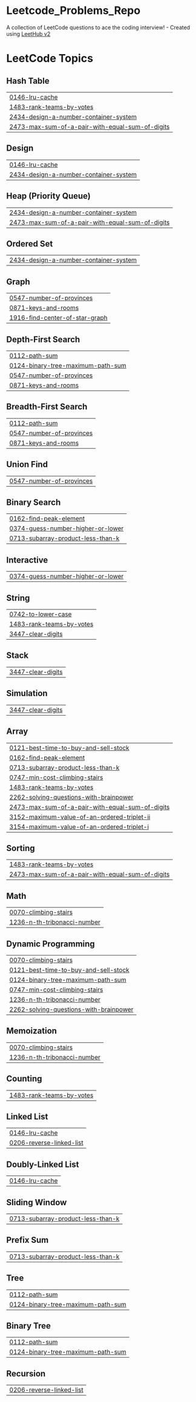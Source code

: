 # Leetcode_Problems_Repo
A collection of LeetCode questions to ace the coding interview! - Created using [LeetHub v2](https://github.com/arunbhardwaj/LeetHub-2.0)

<!---LeetCode Topics Start-->
# LeetCode Topics
## Hash Table
|  |
| ------- |
| [0146-lru-cache](https://github.com/Niteshprimedev/Leetcode_Problems_Repo/tree/master/0146-lru-cache) |
| [1483-rank-teams-by-votes](https://github.com/Niteshprimedev/Leetcode_Problems_Repo/tree/master/1483-rank-teams-by-votes) |
| [2434-design-a-number-container-system](https://github.com/Niteshprimedev/Leetcode_Problems_Repo/tree/master/2434-design-a-number-container-system) |
| [2473-max-sum-of-a-pair-with-equal-sum-of-digits](https://github.com/Niteshprimedev/Leetcode_Problems_Repo/tree/master/2473-max-sum-of-a-pair-with-equal-sum-of-digits) |
## Design
|  |
| ------- |
| [0146-lru-cache](https://github.com/Niteshprimedev/Leetcode_Problems_Repo/tree/master/0146-lru-cache) |
| [2434-design-a-number-container-system](https://github.com/Niteshprimedev/Leetcode_Problems_Repo/tree/master/2434-design-a-number-container-system) |
## Heap (Priority Queue)
|  |
| ------- |
| [2434-design-a-number-container-system](https://github.com/Niteshprimedev/Leetcode_Problems_Repo/tree/master/2434-design-a-number-container-system) |
| [2473-max-sum-of-a-pair-with-equal-sum-of-digits](https://github.com/Niteshprimedev/Leetcode_Problems_Repo/tree/master/2473-max-sum-of-a-pair-with-equal-sum-of-digits) |
## Ordered Set
|  |
| ------- |
| [2434-design-a-number-container-system](https://github.com/Niteshprimedev/Leetcode_Problems_Repo/tree/master/2434-design-a-number-container-system) |
## Graph
|  |
| ------- |
| [0547-number-of-provinces](https://github.com/Niteshprimedev/Leetcode_Problems_Repo/tree/master/0547-number-of-provinces) |
| [0871-keys-and-rooms](https://github.com/Niteshprimedev/Leetcode_Problems_Repo/tree/master/0871-keys-and-rooms) |
| [1916-find-center-of-star-graph](https://github.com/Niteshprimedev/Leetcode_Problems_Repo/tree/master/1916-find-center-of-star-graph) |
## Depth-First Search
|  |
| ------- |
| [0112-path-sum](https://github.com/Niteshprimedev/Leetcode_Problems_Repo/tree/master/0112-path-sum) |
| [0124-binary-tree-maximum-path-sum](https://github.com/Niteshprimedev/Leetcode_Problems_Repo/tree/master/0124-binary-tree-maximum-path-sum) |
| [0547-number-of-provinces](https://github.com/Niteshprimedev/Leetcode_Problems_Repo/tree/master/0547-number-of-provinces) |
| [0871-keys-and-rooms](https://github.com/Niteshprimedev/Leetcode_Problems_Repo/tree/master/0871-keys-and-rooms) |
## Breadth-First Search
|  |
| ------- |
| [0112-path-sum](https://github.com/Niteshprimedev/Leetcode_Problems_Repo/tree/master/0112-path-sum) |
| [0547-number-of-provinces](https://github.com/Niteshprimedev/Leetcode_Problems_Repo/tree/master/0547-number-of-provinces) |
| [0871-keys-and-rooms](https://github.com/Niteshprimedev/Leetcode_Problems_Repo/tree/master/0871-keys-and-rooms) |
## Union Find
|  |
| ------- |
| [0547-number-of-provinces](https://github.com/Niteshprimedev/Leetcode_Problems_Repo/tree/master/0547-number-of-provinces) |
## Binary Search
|  |
| ------- |
| [0162-find-peak-element](https://github.com/Niteshprimedev/Leetcode_Problems_Repo/tree/master/0162-find-peak-element) |
| [0374-guess-number-higher-or-lower](https://github.com/Niteshprimedev/Leetcode_Problems_Repo/tree/master/0374-guess-number-higher-or-lower) |
| [0713-subarray-product-less-than-k](https://github.com/Niteshprimedev/Leetcode_Problems_Repo/tree/master/0713-subarray-product-less-than-k) |
## Interactive
|  |
| ------- |
| [0374-guess-number-higher-or-lower](https://github.com/Niteshprimedev/Leetcode_Problems_Repo/tree/master/0374-guess-number-higher-or-lower) |
## String
|  |
| ------- |
| [0742-to-lower-case](https://github.com/Niteshprimedev/Leetcode_Problems_Repo/tree/master/0742-to-lower-case) |
| [1483-rank-teams-by-votes](https://github.com/Niteshprimedev/Leetcode_Problems_Repo/tree/master/1483-rank-teams-by-votes) |
| [3447-clear-digits](https://github.com/Niteshprimedev/Leetcode_Problems_Repo/tree/master/3447-clear-digits) |
## Stack
|  |
| ------- |
| [3447-clear-digits](https://github.com/Niteshprimedev/Leetcode_Problems_Repo/tree/master/3447-clear-digits) |
## Simulation
|  |
| ------- |
| [3447-clear-digits](https://github.com/Niteshprimedev/Leetcode_Problems_Repo/tree/master/3447-clear-digits) |
## Array
|  |
| ------- |
| [0121-best-time-to-buy-and-sell-stock](https://github.com/Niteshprimedev/Leetcode_Problems_Repo/tree/master/0121-best-time-to-buy-and-sell-stock) |
| [0162-find-peak-element](https://github.com/Niteshprimedev/Leetcode_Problems_Repo/tree/master/0162-find-peak-element) |
| [0713-subarray-product-less-than-k](https://github.com/Niteshprimedev/Leetcode_Problems_Repo/tree/master/0713-subarray-product-less-than-k) |
| [0747-min-cost-climbing-stairs](https://github.com/Niteshprimedev/Leetcode_Problems_Repo/tree/master/0747-min-cost-climbing-stairs) |
| [1483-rank-teams-by-votes](https://github.com/Niteshprimedev/Leetcode_Problems_Repo/tree/master/1483-rank-teams-by-votes) |
| [2262-solving-questions-with-brainpower](https://github.com/Niteshprimedev/Leetcode_Problems_Repo/tree/master/2262-solving-questions-with-brainpower) |
| [2473-max-sum-of-a-pair-with-equal-sum-of-digits](https://github.com/Niteshprimedev/Leetcode_Problems_Repo/tree/master/2473-max-sum-of-a-pair-with-equal-sum-of-digits) |
| [3152-maximum-value-of-an-ordered-triplet-ii](https://github.com/Niteshprimedev/Leetcode_Problems_Repo/tree/master/3152-maximum-value-of-an-ordered-triplet-ii) |
| [3154-maximum-value-of-an-ordered-triplet-i](https://github.com/Niteshprimedev/Leetcode_Problems_Repo/tree/master/3154-maximum-value-of-an-ordered-triplet-i) |
## Sorting
|  |
| ------- |
| [1483-rank-teams-by-votes](https://github.com/Niteshprimedev/Leetcode_Problems_Repo/tree/master/1483-rank-teams-by-votes) |
| [2473-max-sum-of-a-pair-with-equal-sum-of-digits](https://github.com/Niteshprimedev/Leetcode_Problems_Repo/tree/master/2473-max-sum-of-a-pair-with-equal-sum-of-digits) |
## Math
|  |
| ------- |
| [0070-climbing-stairs](https://github.com/Niteshprimedev/Leetcode_Problems_Repo/tree/master/0070-climbing-stairs) |
| [1236-n-th-tribonacci-number](https://github.com/Niteshprimedev/Leetcode_Problems_Repo/tree/master/1236-n-th-tribonacci-number) |
## Dynamic Programming
|  |
| ------- |
| [0070-climbing-stairs](https://github.com/Niteshprimedev/Leetcode_Problems_Repo/tree/master/0070-climbing-stairs) |
| [0121-best-time-to-buy-and-sell-stock](https://github.com/Niteshprimedev/Leetcode_Problems_Repo/tree/master/0121-best-time-to-buy-and-sell-stock) |
| [0124-binary-tree-maximum-path-sum](https://github.com/Niteshprimedev/Leetcode_Problems_Repo/tree/master/0124-binary-tree-maximum-path-sum) |
| [0747-min-cost-climbing-stairs](https://github.com/Niteshprimedev/Leetcode_Problems_Repo/tree/master/0747-min-cost-climbing-stairs) |
| [1236-n-th-tribonacci-number](https://github.com/Niteshprimedev/Leetcode_Problems_Repo/tree/master/1236-n-th-tribonacci-number) |
| [2262-solving-questions-with-brainpower](https://github.com/Niteshprimedev/Leetcode_Problems_Repo/tree/master/2262-solving-questions-with-brainpower) |
## Memoization
|  |
| ------- |
| [0070-climbing-stairs](https://github.com/Niteshprimedev/Leetcode_Problems_Repo/tree/master/0070-climbing-stairs) |
| [1236-n-th-tribonacci-number](https://github.com/Niteshprimedev/Leetcode_Problems_Repo/tree/master/1236-n-th-tribonacci-number) |
## Counting
|  |
| ------- |
| [1483-rank-teams-by-votes](https://github.com/Niteshprimedev/Leetcode_Problems_Repo/tree/master/1483-rank-teams-by-votes) |
## Linked List
|  |
| ------- |
| [0146-lru-cache](https://github.com/Niteshprimedev/Leetcode_Problems_Repo/tree/master/0146-lru-cache) |
| [0206-reverse-linked-list](https://github.com/Niteshprimedev/Leetcode_Problems_Repo/tree/master/0206-reverse-linked-list) |
## Doubly-Linked List
|  |
| ------- |
| [0146-lru-cache](https://github.com/Niteshprimedev/Leetcode_Problems_Repo/tree/master/0146-lru-cache) |
## Sliding Window
|  |
| ------- |
| [0713-subarray-product-less-than-k](https://github.com/Niteshprimedev/Leetcode_Problems_Repo/tree/master/0713-subarray-product-less-than-k) |
## Prefix Sum
|  |
| ------- |
| [0713-subarray-product-less-than-k](https://github.com/Niteshprimedev/Leetcode_Problems_Repo/tree/master/0713-subarray-product-less-than-k) |
## Tree
|  |
| ------- |
| [0112-path-sum](https://github.com/Niteshprimedev/Leetcode_Problems_Repo/tree/master/0112-path-sum) |
| [0124-binary-tree-maximum-path-sum](https://github.com/Niteshprimedev/Leetcode_Problems_Repo/tree/master/0124-binary-tree-maximum-path-sum) |
## Binary Tree
|  |
| ------- |
| [0112-path-sum](https://github.com/Niteshprimedev/Leetcode_Problems_Repo/tree/master/0112-path-sum) |
| [0124-binary-tree-maximum-path-sum](https://github.com/Niteshprimedev/Leetcode_Problems_Repo/tree/master/0124-binary-tree-maximum-path-sum) |
## Recursion
|  |
| ------- |
| [0206-reverse-linked-list](https://github.com/Niteshprimedev/Leetcode_Problems_Repo/tree/master/0206-reverse-linked-list) |
<!---LeetCode Topics End-->